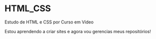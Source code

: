 # HTML_CSS
 Estudo de HTML e CSS por Curso em Vídeo

Estou aprendendo a criar sites e agora vou gerencias meus repositórios!
